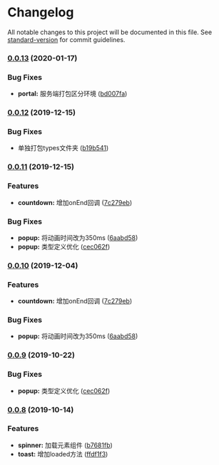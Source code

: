 # Changelog

All notable changes to this project will be documented in this file. See [standard-version](https://github.com/conventional-changelog/standard-version) for commit guidelines.

### [0.0.13](https://github.com/worldzhao/dora-ui/compare/v0.0.12...v0.0.13) (2020-01-17)


### Bug Fixes

* **portal:** 服务端打包区分环境 ([bd007fa](https://github.com/worldzhao/dora-ui/commit/bd007fa2466a00e768dbe543e0fcfd0c606cc77d))

### [0.0.12](https://github.com/worldzhao/dora-ui/compare/v0.0.11...v0.0.12) (2019-12-15)


### Bug Fixes

* 单独打包types文件夹 ([b19b541](https://github.com/worldzhao/dora-ui/commit/b19b5414746710bfb9b9c50ca1350d6ef6a4ee59))

### [0.0.11](https://github.com/worldzhao/dora-ui/compare/v0.0.8...v0.0.11) (2019-12-15)


### Features

* **countdown:** 增加onEnd回调 ([7c279eb](https://github.com/worldzhao/dora-ui/commit/7c279eb3a4a526ff767e77d82352839f449b668c))


### Bug Fixes

* **popup:** 将动画时间改为350ms ([6aabd58](https://github.com/worldzhao/dora-ui/commit/6aabd58daddc04a41a42c37d4534c2a6586a7552))
* **popup:** 类型定义优化 ([cec062f](https://github.com/worldzhao/dora-ui/commit/cec062fc8eae94d33975b5cb14b851a8a236f3a9))

### [0.0.10](https://github.com/worldzhao/dora-ui/compare/v0.0.9...v0.0.10) (2019-12-04)


### Features

* **countdown:** 增加onEnd回调 ([7c279eb](https://github.com/worldzhao/dora-ui/commit/7c279eb3a4a526ff767e77d82352839f449b668c))


### Bug Fixes

* **popup:** 将动画时间改为350ms ([6aabd58](https://github.com/worldzhao/dora-ui/commit/6aabd58daddc04a41a42c37d4534c2a6586a7552))

### [0.0.9](https://github.com/worldzhao/dora-ui/compare/v0.0.8...v0.0.9) (2019-10-22)


### Bug Fixes

* **popup:** 类型定义优化 ([cec062f](https://github.com/worldzhao/dora-ui/commit/cec062fc8eae94d33975b5cb14b851a8a236f3a9))

### [0.0.8](https://github.com/worldzhao/dora-ui/compare/v0.0.7...v0.0.8) (2019-10-14)


### Features

* **spinner:** 加载元素组件 ([b7681fb](https://github.com/worldzhao/dora-ui/commit/b7681fbdfaf34bf4f3c4047813b5e9d89329040d))
* **toast:** 增加loaded方法 ([ffdf1f3](https://github.com/worldzhao/dora-ui/commit/ffdf1f334a876dc66cc578f556b233d05b15c81d))
